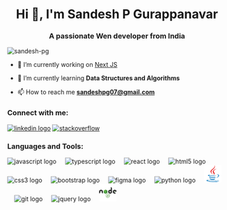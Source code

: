 <h1 align="center">Hi 👋, I'm Sandesh P Gurappanavar</h1>
<h3 align="center">A passionate Wen developer from India</h3>

<p align="left"> <img src="https://komarev.com/ghpvc/?username=sandesh-pg&label=Profile%20views&color=0e75b6&style=flat" alt="sandesh-pg" /> </p>

- 🔭 I’m currently working on [Next JS](https://github.com/Sandesh-PG/NextJS_Dashboard)

- 🌱 I’m currently learning **Data Structures and Algorithms**

- 📫 How to reach me **sandeshpg07@gmail.com**

<h3 align="left">Connect with me:</h3>
<p align="left">

<a href="https://www.linkedin.com/in/sandesh-pg-53593b292/" target="blank">  <img src="https://cdn.jsdelivr.net/gh/devicons/devicon/icons/linkedin/linkedin-original.svg" height="40" alt="linkedin logo"  /></a>
<a href="https://stackoverflow.com/users/19511468" target="blank"><img src="https://cdn-icons-png.flaticon.com/128/2111/2111628.png" alt="stackoverflow" height="40" /></a>

</p>

<h3 align="left">Languages and Tools:</h3>
<div align="left">
  <img src="https://cdn.jsdelivr.net/gh/devicons/devicon/icons/javascript/javascript-original.svg" height="40" alt="javascript logo"  />
  <img width="12" />
  <img src="https://cdn.jsdelivr.net/gh/devicons/devicon/icons/typescript/typescript-original.svg" height="40" alt="typescript logo"  />
  <img width="12" />
  <img src="https://cdn.jsdelivr.net/gh/devicons/devicon/icons/react/react-original.svg" height="40" alt="react logo"  />
  <img width="12" />
  <img src="https://cdn.jsdelivr.net/gh/devicons/devicon/icons/html5/html5-original.svg" height="40" alt="html5 logo"  />
  <img width="12" />
  <img src="https://cdn.jsdelivr.net/gh/devicons/devicon/icons/css3/css3-original.svg" height="40" alt="css3 logo"  />
  <img width="12" />
  <img src="https://cdn.jsdelivr.net/gh/devicons/devicon/icons/bootstrap/bootstrap-original.svg" height="40" alt="bootstrap logo"  />
  <img width="12" />
  <img src="https://cdn.jsdelivr.net/gh/devicons/devicon/icons/figma/figma-original.svg" height="40" alt="figma logo"  />
  <img width="12" />
  <img src="https://cdn.jsdelivr.net/gh/devicons/devicon/icons/python/python-original.svg" height="40" alt="python logo"  />
  <img width="12" />
  <img src="https://raw.githubusercontent.com/devicons/devicon/master/icons/java/java-original.svg" height="40" alt="java logo"  />
  <img width="12" />
  <img src="https://cdn.jsdelivr.net/gh/devicons/devicon/icons/git/git-original.svg" height="40" alt="git logo"  />
  <img width="12" />
  <img src="https://cdn.jsdelivr.net/gh/devicons/devicon/icons/jquery/jquery-original.svg" height="40" alt="jquery logo"  />
  <img width="12" />
  <img src="https://raw.githubusercontent.com/devicons/devicon/master/icons/nodejs/nodejs-original-wordmark.svg" height="40" alt="node JS logo"  />
  <img width="12" />
</div>

###
